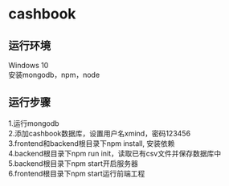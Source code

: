 # cashbook

## 运行环境
Windows 10<br />
安装mongodb，npm，node<br />

## 运行步骤
1.运行mongodb<br />
2.添加cashbook数据库，设置用户名xmind，密码123456<br />
3.frontend和backend根目录下npm install, 安装依赖<br />
4.backend根目录下npm run init，读取已有csv文件并保存数据库中<br />
5.backend根目录下npm start开启服务器<br />
6.frontend根目录下npm start运行前端工程<br />

